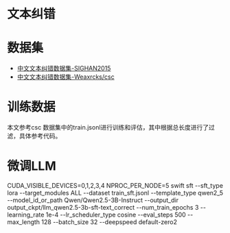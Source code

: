 # 文本纠错

# 数据集
* [中文文本纠错数据集-SIGHAN2015](https://modelscope.cn/datasets/heaodong/SIGHAN2015/dataPeview)
* [中文文本纠错数据集-Weaxrcks/csc](https://www.modelscope.cn/datasets/Weaxrcks/csc.git)

# 训练数据
本文参考csc 数据集中的train.jsonl进行训练和评估，其中根据总长度进行了过滤，具体参考代码。

# 微调LLM
CUDA_VISIBLE_DEVICES=0,1,2,3,4 NPROC_PER_NODE=5 swift sft --sft_type lora --target_modules ALL --dataset train_sft.jsonl --template_type qwen2_5 --model_id_or_path  Qwen/Qwen2.5-3B-Instruct  --output_dir output_ckpt/llm_qwen2.5-3b-sft-text_correct --num_train_epochs 3 --learning_rate 1e-4  --lr_scheduler_type cosine --eval_steps 500 --max_length 128 --batch_size 32 --deepspeed default-zero2





